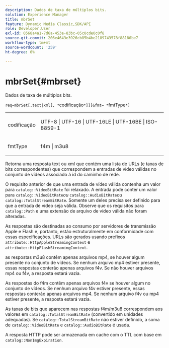 ```yaml
---
description: Dados de taxa de múltiplos bits.
solution: Experience Manager
title: mbrSet
feature: Dynamic Media Classic,SDK/API
role: Developer,User
exl-id: 0568a4a1-7d6a-453e-83bc-05c0cde0c0f8
source-git-commit: 206e4643e3926cb85b4be2189743578f88180be7
workflow-type: tm+mt
source-wordcount: '259'
ht-degree: 0%

---
```


# mbrSet{#mbrset}

Dados de taxa de múltiplos bits.

`req=mbrSet[,text|xml[, *`codificação`*]][&fmt= *`fmtType`*]`

<table id="simpletable_D2B8704E09B34337870A257CD7CB5C56"> 
 <tr class="strow"> 
  <td class="stentry"> <p><span class="codeph"><span class="varname"> codificação</span></span> </p> </td> 
  <td class="stentry"> <p><span class="codeph"> UTF-8 | UTF-16 | UTF-16LE | UTF-16BE | ISO-8859-1</span> </p></td> 
 </tr> 
 <tr class="strow"> 
  <td class="stentry"> <p><span class="codeph"><span class="varname"> fmtType</span></span> </p></td> 
  <td class="stentry"> <p><span class="codeph"> f4m | m3u8</span> </p></td> 
 </tr> 
</table>

Retorna uma resposta text ou xml que contém uma lista de URLs (e taxas de bits correspondentes) que correspondem a entradas de vídeo válidas no conjunto de vídeos associado à id do caminho de rede.

O requisito anterior de que uma entrada de vídeo válida contenha um valor para `catalog::VideoBitRate` foi relaxado. A entrada pode conter um valor para `catalog::VideoBitRate`*ou* `catalog::AudioBitRate`*ou* `catalog::TotalStreamBitRate`. Somente um deles precisa ser definido para que a entrada de vídeo seja válida. Observe que os requisitos para `catalog::Path` e uma extensão de arquivo de vídeo válida não foram alteradas.

As respostas são destinadas ao consumo por servidores de transmissão Apple e Flash e, portanto, estão estruturalmente em conformidade com essas especificações. URLs são gerados usando prefixos `attribute::HttpAppleStreamingContext` e `attribute::HttpFlashStreamingContext`.

as respostas m3u8 contêm apenas arquivos mp4, se houver algum presente no conjunto de vídeos. Se nenhum arquivo mp4 estiver presente, essas respostas conterão apenas arquivos f4v. Se não houver arquivos mp4 ou f4v, a resposta estará vazia.

As respostas do f4m contêm apenas arquivos f4v se houver algum no conjunto de vídeos. Se nenhum arquivo f4v estiver presente, essas respostas conterão apenas arquivos mp4. Se nenhum arquivo f4v ou mp4 estiver presente, a resposta estará vazia.

As taxas de bits que aparecem nas respostas f4m/m3u8 correspondem aos valores em `catalog::TotalStreamBitRate` (convertido em unidades adequadas). Se `catalog::TotalStreamBitRate` não estiver definido, a soma de `catalog::VideoBitRate` e `catalog::AudioBitRate` é usada.

A resposta HTTP pode ser armazenada em cache com o TTL com base em `catalog::NonImgExpiration`.
